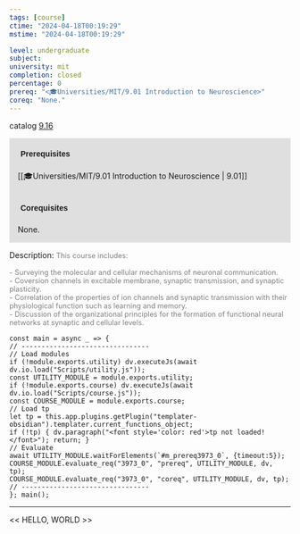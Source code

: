 ```yaml
---
tags: [course]
ctime: "2024-04-18T00:19:29"
mstime: "2024-04-18T00:19:29"

level: undergraduate
subject: 
university: mit
completion: closed
percentage: 0
prereq: "<🎓Universities/MIT/9.01 Introduction to Neuroscience>"
coreq: "None."
---
```


catalog [9.16](https://ocw.mit.edu/courses/9-16-cellular-neurophysiology-spring-2002/)

<span style="display: block; padding: 15px; background-color: rgb(100, 100, 100, 0.2);"><font id="m_prereq3973_0" style="display: block; font-family: Arial, sans-serif; font-weight: bold; padding: 5px">Prerequisites</font><br><span id="prereq3973_0">[[🎓Universities/MIT/9.01 Introduction to Neuroscience | 9.01]]</span></span>
<span style="display: block; padding: 15px; background-color: rgb(100, 100, 100, 0.2);"><font id="m_coreq3973_0" style="display: block; font-family: Arial, sans-serif; font-weight: bold; padding: 5px">Corequisites</font><br><span id="coreq3973_0">None.</span></span>

<font style="">Description:</font>
<font style="color: grey; font-size: 0.8rem;">This course includes:<br><br>- Surveying the molecular and cellular mechanisms of neuronal communication.<br>- Coversion channels in excitable membrane, synaptic transmission, and synaptic plasticity.<br>- Correlation of the properties of ion channels and synaptic transmission with their physiological function such as learning and memory.<br>- Discussion of the organizational principles for the formation of functional neural networks at synaptic and cellular levels.</font>

```dataviewjs
const main = async _ => {
// --------------------------------
// Load modules
if (!module.exports.utility) dv.executeJs(await dv.io.load("Scripts/utility.js"));
const UTILITY_MODULE = module.exports.utility;
if (!module.exports.course) dv.executeJs(await dv.io.load("Scripts/course.js"));
const COURSE_MODULE = module.exports.course;
// Load tp
let tp = this.app.plugins.getPlugin("templater-obsidian").templater.current_functions_object;
if (!tp) { dv.paragraph("<font style='color: red'>tp not loaded!</font>"); return; }
// Evaluate
await UTILITY_MODULE.waitForElements(`#m_prereq3973_0`, {timeout:5});
COURSE_MODULE.evaluate_req("3973_0", "prereq", UTILITY_MODULE, dv, tp);
COURSE_MODULE.evaluate_req("3973_0", "coreq", UTILITY_MODULE, dv, tp);
// --------------------------------
}; main();
```

---

<< HELLO, WORLD >>
